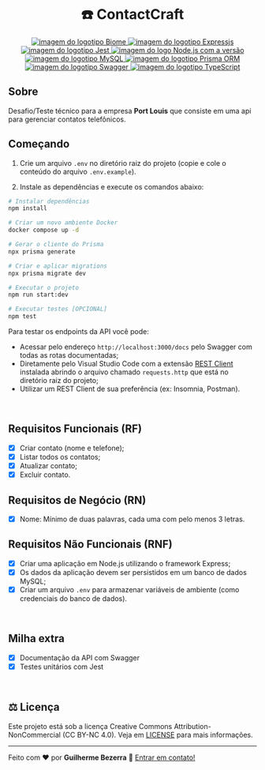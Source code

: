 <div align="center">
  <h1 align="center">
  ☎️ ContactCraft
  </h1>
</div>

<p align="center">
  <a href="https://biomejs.dev">
    <img alt="imagem do logotipo Biome" src="https://img.shields.io/badge/Biome-61A3FF?style=flat&logo=biome&logoColor=white">
  </a>

  <a href="https://expressjs.com">
    <img alt="imagem do logotipo Expressjs" src="https://img.shields.io/badge/Express-20232A?style=flat&logo=express&logoColor=white">
  </a>

  <a href="https://jestjs.io">
    <img alt="imagem do logotipo Jest" src="https://img.shields.io/badge/Jest-98425B?style=flat&logo=jest&logoColor=white">
  </a>

  <a href="https://nodejs.org">
    <img alt="imagem do logo Node.js com a versão" src="https://img.shields.io/badge/Node.js-v22.14.0-43853D?style=flat&logo=node.js&logoColor=white&labelColor=43853D&color=5a5a5a">
  </a>

  <a href="https://www.mysql.com">
    <img alt="imagem do logotipo MySQL" src="https://img.shields.io/badge/MySQL-3E6E94?style=flat-&logo=mysql&logoColor=white">
  </a>

  <a href="https://www.prisma.io">
    <img alt="imagem do logotipo Prisma ORM" src="https://img.shields.io/badge/Prisma-3982CE?style=flat&logo=Prisma&logoColor=white">
  </a>

  <a href="https://swagger.io">
    <img alt="imagem do logotipo Swagger" src="https://img.shields.io/badge/Swagger-black?style=flat&logo=Swagger&logoColor=green">
  </a>

  <a href="https://www.typescriptlang.org" target="_blank">
    <img alt="imagem do logotipo TypeScript" src="https://img.shields.io/badge/TypeScript-007ACC?style=flat&logo=typescript&logoColor=white">
  </a>
</p>

## Sobre 

Desafio/Teste técnico para a empresa **Port Louis** que consiste em uma api para gerenciar contatos telefônicos.

## Começando

1. Crie um arquivo `.env` no diretório raiz do projeto (copie e cole o conteúdo do arquivo `.env.example`).

2. Instale as dependências e execute os comandos abaixo:

```bash
# Instalar dependências
npm install

# Criar um novo ambiente Docker
docker compose up -d

# Gerar o cliente do Prisma
npx prisma generate

# Criar e aplicar migrations
npx prisma migrate dev

# Executar o projeto
npm run start:dev

# Executar testes [OPCIONAL]
npm test
```

Para testar os endpoints da API você pode:
- Acessar pelo endereço `http://localhost:3000/docs` pelo Swagger com todas as rotas documentadas;
- Diretamente pelo Visual Studio Code com a extensão [REST Client](https://marketplace.visualstudio.com/items?itemName=humao.rest-client "REST Client para Visual Studio Code") instalada abrindo o arquivo chamado `requests.http` que está no diretório raiz do projeto;
- Utilizar um REST Client de sua preferência (ex: Insomnia, Postman).

<br>

## Requisitos Funcionais (RF)

- [x] Criar contato (nome e telefone);
- [x] Listar todos os contatos;
- [x] Atualizar contato;
- [x] Excluir contato.

## Requisitos de Negócio (RN)

- [x] Nome: Mínimo de duas palavras, cada uma com pelo menos 3 letras.

## Requisitos Não Funcionais (RNF)

- [x] Criar uma aplicação em Node.js utilizando o framework Express;
- [x] Os dados da aplicação devem ser persistidos em um banco de dados MySQL;
- [x] Criar um arquivo `.env` para armazenar variáveis de ambiente (como credenciais do banco de dados).

<br>

## Milha extra

- [x] Documentação da API com Swagger
- [x] Testes unitários com Jest

<br>

## ⚖️ Licença

Este projeto está sob a licença Creative Commons Attribution-NonCommercial (CC BY-NC 4.0). Veja em [LICENSE](https://github.com/gbdsantos/nodejs-contactcraft/blob/main/LICENSE) para mais informações.

---

Feito com ❤️ por **Guilherme Bezerra** 👋 [Entrar em contato!](https://www.linkedin.com/in/gbdsantos)
